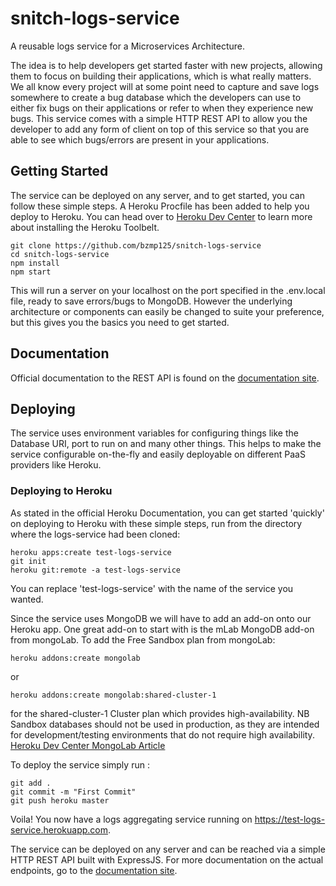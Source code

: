 # snitch-logs-service
A reusable logs service for a Microservices Architecture.

The idea is to help developers get started faster with new projects, allowing them to focus on building their applications, which is what really matters. We all know every project will at some point need to capture and save logs somewhere to create a bug database which the developers can use to either fix bugs on their applications or refer to when they experience new bugs. This service comes with a simple HTTP REST API to allow you the developer to add any form of client on top of this service so that you are able to see which bugs/errors are present in your applications.

## Getting Started
The service can be deployed on any server, and to get started, you can follow these simple steps. A Heroku Procfile has been added to help you deploy to Heroku. You can head over to [Heroku Dev Center](https://devcenter.heroku.com/articles/heroku-cli) to learn more about installing the Heroku Toolbelt.

```
git clone https://github.com/bzmp125/snitch-logs-service
cd snitch-logs-service
npm install
npm start
```

This will run a server on your localhost on the port specified in the .env.local file, ready to save errors/bugs to MongoDB. However the underlying architecture or components can easily be changed to suite your preference, but this gives you the basics you need to get started.

## Documentation
Official documentation to the REST API is found on the [documentation site](https://logs-service.restlet.io). 

## Deploying
The service uses environment variables for configuring things like the Database URI, port to run on and many other things. This helps to make the service configurable on-the-fly and easily deployable on different PaaS providers like Heroku.

### Deploying to Heroku
As stated in the official Heroku Documentation, you can get started 'quickly' on deploying to Heroku with these simple steps, run from the directory where the logs-service had been cloned:

```
heroku apps:create test-logs-service
git init
heroku git:remote -a test-logs-service
```
You can replace 'test-logs-service' with the name of the service you wanted.

Since the service uses MongoDB we will have to add an add-on onto our Heroku app. One great add-on to start with is the mLab MongoDB add-on from mongoLab. To add the Free Sandbox plan from mongoLab:

```
heroku addons:create mongolab
```

or 

```
heroku addons:create mongolab:shared-cluster-1
```
 for the shared-cluster-1 Cluster plan which provides high-availability. NB Sandbox databases should not be used in production, as they are intended for development/testing environments that do not require high availability. [Heroku Dev Center MongoLab Article](https://devcenter.heroku.com/articles/mongolab)

 To deploy the service simply run :

 ```
 git add .
 git commit -m "First Commit"
 git push heroku master
 ```

Voila! You now have a logs aggregating service running on https://test-logs-service.herokuapp.com.


The service can be deployed on any server and can be reached via a simple HTTP REST API built with ExpressJS. For more documentation on the actual endpoints, go to the [documentation site](https://logs-service.restlet.io).

